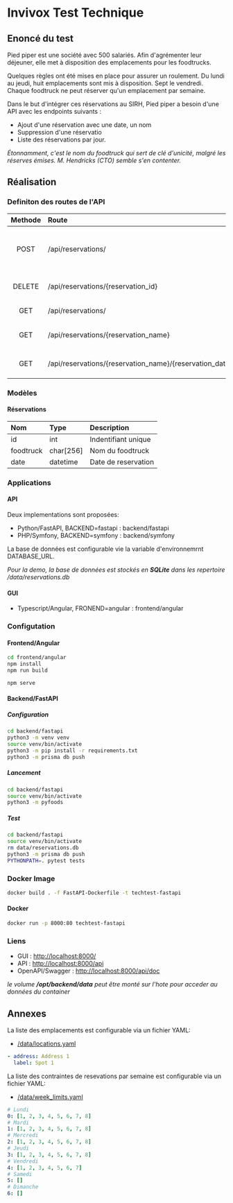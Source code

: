 # Invivox Test Technique

## Enoncé du test 

Pied piper est une société avec 500 salariés.
Afin d'agrémenter leur déjeuner, elle met à disposition des emplacements pour les foodtrucks. 

Quelques règles ont été mises en place pour assurer un roulement.
Du lundi au jeudi, huit emplacements sont mis à disposition. Sept le vendredi. 
Chaque foodtruck ne peut réserver qu'un emplacement par semaine.

Dans le but d'intégrer ces réservations au SIRH, Pied piper a besoin d'une API avec les endpoints suivants :

- Ajout d'une réservation avec une date, un nom
- Suppression d'une réservatio
- Liste des réservations par jour. 

_Étonnamment, c'est le nom du foodtruck qui sert de clé d'unicité, malgré les réserves émises.
M. Hendricks (CTO) semble s'en contenter._

## Réalisation

### Definiton des routes de l'API

| Methode | Route                                                   | Description                                   |
|:-------:|:--------------------------------------------------------|:----------------------------------------------|
|  POST   | /api/reservations/                                      | Ajout d'une réservation avec une date, un nom | 
| DELETE  | /api/reservations/{reservation_id}                      | Suppression d'une réservation                 |
|   GET   | /api/reservations/                                      | Liste des réservations                        |
|   GET   | /api/reservations/{reservation_name}                    | Liste des réservations par nom.               |
|   GET   | /api/reservations/{reservation_name}/{reservation_date} | Liste des réservations par jour.              |

### Modèles

#### Réservations

| Nom       | Type      | Description         |
|:----------|:----------|:--------------------|
| id        | int       | Indentifiant unique |
| foodtruck | char[256] | Nom du foodtruck    |
| date      | datetime  | Date de reservation |

### Applications

#### API

Deux implementations sont proposées:
- Python/FastAPI, BACKEND=fastapi : backend/fastapi
- PHP/Symfony, BACKEND=symfony : backend/symfony

La base de données est configurable vie la variable d'environnemrnt DATABASE_URL.

_Pour la demo, la base de données est stockés en **SQLite** dans les repertoire /data/reservations.db_

#### GUI

- Typescript/Angular, FRONEND=angular : frontend/angular

### Configutation

#### Frontend/Angular

```bash
cd frontend/angular
npm install
npm run build
```

```bash
npm serve
```

#### Backend/FastAPI

##### Configuration

```bash
cd backend/fastapi
python3 -m venv venv
source venv/bin/activate
python3 -m pip install -r requirements.txt
python3 -m prisma db push
```
##### Lancement

```bash
cd backend/fastapi
source venv/bin/activate
python3 -m pyfoods 
```

##### Test

```bash
cd backend/fastapi
source venv/bin/activate
rm data/reservations.db
python3 -m prisma db push
PYTHONPATH=. pytest tests
```

### Docker Image

```bash
docker build . -f FastAPI-Dockerfile -t techtest-fastapi
```

#### Docker

```bash
docker run -p 8000:80 techtest-fastapi
```

### Liens

- GUI : [http://localhost:8000/](http://localhost:8000/)
- API : [http://localhost:8000/api](http://localhost:8000/api)
- OpenAPI/Swagger : [http://localhost:8000/api/doc](http://localhost:8000/api/doc)


_le volume **/opt/backend/data** peut être monté sur l'hote pour acceder au données du container_

## Annexes

La liste des emplacements est configurable via un fichier YAML:
- [/data/locations.yaml](./backend/fastapi/data/locations.yaml)

```yaml
- address: Address 1
  label: Spot 1
```

La liste des contraintes de resevations par semaine est configurable via un fichier YAML:
- [/data/week_limits.yaml](./backend/fastapi/data/week_limits.yaml)

```yaml
# Lundi
0: [1, 2, 3, 4, 5, 6, 7, 8]
# Mardi
1: [1, 2, 3, 4, 5, 6, 7, 8]
# Mercredi
2: [1, 2, 3, 4, 5, 6, 7, 8]
# Jeudi
3: [1, 2, 3, 4, 5, 6, 7, 8]
# Vendredi
4: [1, 2, 3, 4, 5, 6, 7]
# Samedi
5: []
# Dimanche
6: []
```
